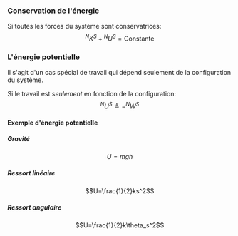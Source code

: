 ### Conservation de l'énergie
Si toutes les forces du système sont conservatrices:
$$^NK^S+{}^NU^S= \textrm{Constante}$$
### L'énergie potentielle
Il s'agit d'un cas spécial de travail qui dépend seulement de la configuration du système. 

Si le travail est *seulement* en fonction de la configuration:
$$^NU^S\triangleq -^NW^S$$
#### Exemple d'énergie potentielle
##### Gravité
$$U=mgh$$
##### Ressort linéaire
$$U=\frac{1}{2}ks^2$$
##### Ressort angulaire
$$U=\frac{1}{2}k\theta_s^2$$
